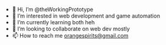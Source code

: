 - 👋 Hi, I’m @theWorkingPrototype
- 👀 I’m interested in web development and game automation
- 🌱 I’m currently learning both heh
- 💞️ I’m looking to collaborate on web dev mostly
- 📫 How to reach me orangespirits@gmail.com

<!---
theWorkingPrototype/theWorkingPrototype is a ✨ special ✨ repository because its `README.md` (this file) appears on your GitHub profile.
You can click the Preview link to take a look at your changes.
--->
